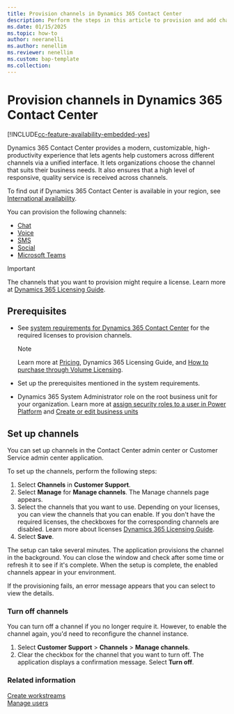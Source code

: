 ```yaml
---
title: Provision channels in Dynamics 365 Contact Center
description: Perform the steps in this article to provision and add channels so that you can start using the product.
ms.date: 01/15/2025
ms.topic: how-to
author: neeranelli
ms.author: nenellim
ms.reviewer: nenellim
ms.custom: bap-template
ms.collection:
---
```


# Provision channels in Dynamics 365 Contact Center

[!INCLUDE[cc-feature-availability-embedded-yes](../includes/cc-feature-availability-embedded-yes.md)]

Dynamics 365 Contact Center provides a modern, customizable, high-productivity experience that lets agents help customers across different channels via a unified interface. It lets organizations choose the channel that suits their business needs. It also ensures that a high level of responsive, quality service is received across channels.

To find out if Dynamics 365 Contact Center is available in your region, see [International availability](international-availability.md).

You can provision the following channels:

- [Chat](/dynamics365/customer-service/administer/set-up-chat-widget)
- [Voice](/dynamics365/customer-service/administer/voice-channel)
- [SMS](/dynamics365/customer-service/administer/configure-sms-channel)
- [Social](/dynamics365/customer-service/use/channels)
- [Microsoft Teams](/dynamics365/customer-service/administer/configure-microsoft-teams)

> [!IMPORTANT]
> The channels that you want to provision might require a license. Learn more at [Dynamics 365 Licensing Guide](https://go.microsoft.com/fwlink/p/?LinkId=866544).

## Prerequisites

- See [system requirements for Dynamics 365 Contact Center](system-requirements-contact-center.md) for the required licenses to provision channels.
  
    > [!NOTE]
    > Learn more at [Pricing](https://www.microsoft.com/dynamics-365/products/contact-center/pricing), Dynamics 365 Licensing Guide, and [How to purchase through Volume Licensing](https://www.microsoft.com/en-us/licensing/how-to-buy/how-to-buy).

- Set up the prerequisites mentioned in the system requirements.
- Dynamics 365 System Administrator role on the root business unit for your organization. Learn more at [assign security roles to a user in Power Platform](/power-platform/admin/assign-security-roles) and [Create or edit business units](/power-platform/admin/create-edit-business-units)

## Set up channels

You can set up channels in the Contact Center admin center or Customer Service admin center application.

To set up the channels, perform the following steps:

1. Select **Channels** in **Customer Support**. 
1. Select **Manage** for **Manage channels**. The Manage channels page appears. 
1. Select the channels that you want to use. 
    Depending on your licenses, you can view the channels that you can enable. If you don't have the required licenses, the checkboxes for the corresponding channels are disabled. Learn more about licenses [Dynamics 365 Licensing Guide](https://go.microsoft.com/fwlink/p/?LinkId=866544).
1. Select **Save**.

The setup can take several minutes. The application provisions the channel in the background. You can close the window and check after some time or refresh it to see if it's complete. When the setup is complete, the enabled channels appear in your environment.

If the provisioning fails, an error message appears that you can select to view the details.

### Turn off channels

You can turn off a channel if you no longer require it. However, to enable the channel again, you'd need to reconfigure the channel instance.

1. Select  **Customer Support** > **Channels** > **Manage channels**. 
1. Clear the checkbox for the channel that you want to turn off. The application displays a confirmation message. Select **Turn off**.

### Related information

[Create workstreams](/dynamics365/customer-service/administer/create-workstreams)   
[Manage users](/dynamics365/customer-service/administer/users-user-profiles)   


